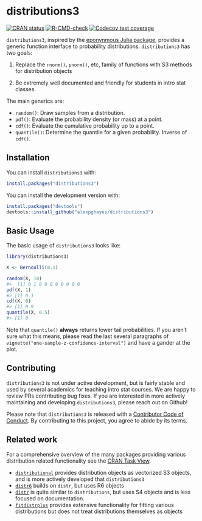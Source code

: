 
<!-- README.md is generated from README.Rmd. Please edit that file -->

# distributions3

<!-- badges: start -->

[![CRAN
status](https://www.r-pkg.org/badges/version/distributions3)](https://cran.r-project.org/package=distributions3)
[![R-CMD-check](https://github.com/alexpghayes/distributions3/workflows/R-CMD-check/badge.svg)](https://github.com/alexpghayes/distributions3/actions)
[![Codecov test
coverage](https://codecov.io/gh/alexpghayes/distributions3/branch/main/graph/badge.svg)](https://app.codecov.io/gh/alexpghayes/distributions3?branch=main)
<!-- badges: end -->

`distributions3`, inspired by the [eponynmous Julia
package](https://github.com/JuliaStats/Distributions.jl), provides a
generic function interface to probability distributions.
`distributions3` has two goals:

1.  Replace the `rnorm()`, `pnorm()`, etc, family of functions with S3
    methods for distribution objects

2.  Be extremely well documented and friendly for students in intro stat
    classes.

The main generics are:

-   `random()`: Draw samples from a distribution.
-   `pdf()`: Evaluate the probability density (or mass) at a point.
-   `cdf()`: Evaluate the cumulative probability up to a point.
-   `quantile()`: Determine the quantile for a given probability.
    Inverse of `cdf()`.

## Installation

You can install `distributions3` with:

``` r
install.packages("distributions3")
```

You can install the development version with:

``` r
install.packages("devtools")
devtools::install_github("alexpghayes/distributions3")
```

## Basic Usage

The basic usage of `distributions3` looks like:

``` r
library(distributions3)

X <- Bernoulli(0.1)

random(X, 10)
#>  [1] 0 1 0 0 0 0 0 0 0 0
pdf(X, 1)
#> [1] 0.1
cdf(X, 0)
#> [1] 0.9
quantile(X, 0.5)
#> [1] 0
```

Note that `quantile()` **always** returns lower tail probabilities. If
you aren’t sure what this means, please read the last several paragraphs
of `vignette("one-sample-z-confidence-interval")` and have a gander at
the plot.

## Contributing

`distributions3` is not under active development, but is fairly stable
and used by several academics for teaching intro stat courses. We are
happy to review PRs contributing bug fixes. If you are interested in
more actively maintaining and developing `distributions3`, please reach
out on Github!

Please note that `distributions3` is released with a [Contributor Code
of
Conduct](https://alexpghayes.github.io/distributions3/CODE_OF_CONDUCT.html).
By contributing to this project, you agree to abide by its terms.

## Related work

For a comprehensive overview of the many packages providing various
distribution related functionality see the [CRAN Task
View](https://cran.r-project.org/view=Distributions).

-   [`distributional`](https://cran.r-project.org/package=distributional)
    provides distribution objects as vectorized S3 objects, and is more
    actively developed that `distributions3`
-   [`distr6`](https://cran.r-project.org/package=distr6) builds on
    `distr`, but uses R6 objects
-   [`distr`](https://cran.r-project.org/package=distr) is quite similar
    to `distributions`, but uses S4 objects and is less focused on
    documentation.
-   [`fitdistrplus`](https://cran.r-project.org/package=fitdistrplus)
    provides extensive functionality for fitting various distributions
    but does not treat distributions themselves as objects
